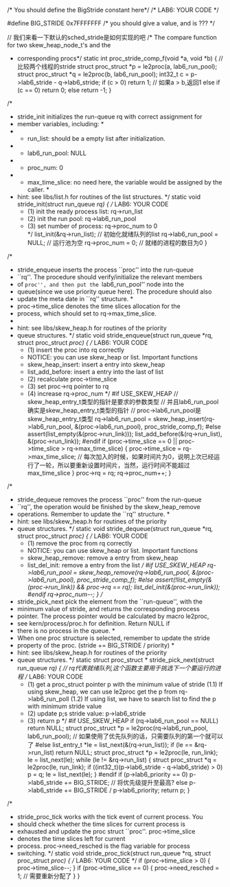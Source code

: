 /* You should define the BigStride constant here*/
/* LAB6: YOUR CODE */

#define BIG_STRIDE   0x7FFFFFFF /* you should give a value, and is ??? */


// 我们来看一下默认的sched_stride是如何实现的吧
/* The compare function for two skew_heap_node_t's and the
 * corresponding procs*/
  static int
  proc_stride_comp_f(void *a, void *b)
  {
  // 比较两个线程的stride
    struct proc_struct *p = le2proc(a, lab6_run_pool);
    struct proc_struct *q = le2proc(b, lab6_run_pool);
    int32_t c = p->lab6_stride - q->lab6_stride;
    if (c > 0) return 1; // 如果a > b,返回1
    else if (c == 0) return 0;
    else return -1;
  }

/*
 * stride_init initializes the run-queue rq with correct assignment for
 * member variables, including:
    *
 * - run_list: should be a empty list after initialization.
 * - lab6_run_pool: NULL
 * - proc_num: 0
 * - max_time_slice: no need here, the variable would be assigned by the caller.
      *
 * hint: see libs/list.h for routines of the list structures.
    */
    static void
    stride_init(struct run_queue *rq) {
     /* LAB6: YOUR CODE 
      * (1) init the ready process list: rq->run_list
      * (2) init the run pool: rq->lab6_run_pool
      * (3) set number of process: rq->proc_num to 0       
          */
          list_init(&rq->run_list); // 初始化就绪队列的list
          rq->lab6_run_pool = NULL; // 运行池为空
          rq->proc_num = 0; // 就绪的进程的数目为0
          }

/*
 * stride_enqueue inserts the process ``proc'' into the run-queue
 * ``rq''. The procedure should verify/initialize the relevant members
 * of ``proc'', and then put the ``lab6_run_pool'' node into the
 * queue(since we use priority queue here). The procedure should also
 * update the meta date in ``rq'' structure.
    *
 * proc->time_slice denotes the time slices allocation for the
 * process, which should set to rq->max_time_slice.
 * ​
 * hint: see libs/skew_heap.h for routines of the priority
 * queue structures.
    */
    static void
    stride_enqueue(struct run_queue *rq, struct proc_struct *proc) {
     /* LAB6: YOUR CODE 
      * (1) insert the proc into rq correctly
      * NOTICE: you can use skew_heap or list. Important functions
      * skew_heap_insert: insert a entry into skew_heap
      * list_add_before: insert  a entry into the last of list   
      * (2) recalculate proc->time_slice
      * (3) set proc->rq pointer to rq
      * (4) increase rq->proc_num
          */
#if USE_SKEW_HEAP
	// skew_heap_entry_t类型的指针是要求的参数类型
	// 并且lab6_run_pool确实是skew_heap_entry_t类型的指针
	// proc->lab6_run_pool是skew_heap_entry_t类型
	rq->lab6_run_pool = skew_heap_insert(rq->lab6_run_pool, &(proc->lab6_run_pool), proc_stride_comp_f);
#else
	assert(list_empty(&(proc->run_link)));
	list_add_before(&(rq->run_list), &(proc->run_link));
#endif
	if (proc->time_slice == 0 || proc->time_slice > rq->max_time_slice) {
		proc->time_slice = rq->max_time_slice; // 每次加入的时候，如果时间片为0，说明上次已经运行了一轮，所以要重新设置时间片，当然，运行时间不能超过max_time_slice
	}
	proc->rq = rq;
	rq->proc_num++;
}

/*
 * stride_dequeue removes the process ``proc'' from the run-queue
 * ``rq'', the operation would be finished by the skew_heap_remove
 * operations. Remember to update the ``rq'' structure.
    *
 * hint: see libs/skew_heap.h for routines of the priority
 * queue structures.
    */
    static void
    stride_dequeue(struct run_queue *rq, struct proc_struct *proc) {
     /* LAB6: YOUR CODE 
      * (1) remove the proc from rq correctly
      * NOTICE: you can use skew_heap or list. Important functions
      * skew_heap_remove: remove a entry from skew_heap
      * list_del_init: remove a entry from the  list
          */
#if USE_SKEW_HEAP
	rq->lab6_run_pool = skew_heap_remove(rq->lab6_run_pool, &(proc->lab6_run_pool), proc_stride_comp_f);
#else
	assert(!list_empty(&(proc->run_link)) && proc->rq == rq);
	list_del_init(&(proc->run_link));
#endif
	rq->proc_num--;
}
/*
 * stride_pick_next pick the element from the ``run-queue'', with the
 * minimum value of stride, and returns the corresponding process
 * pointer. The process pointer would be calculated by macro le2proc,
 * see kern/process/proc.h for definition. Return NULL if
 * there is no process in the queue.
    *
 * When one proc structure is selected, remember to update the stride
 * property of the proc. (stride += BIG_STRIDE / priority)
    *
 * hint: see libs/skew_heap.h for routines of the priority
 * queue structures.
    */
    static struct proc_struct *
    stride_pick_next(struct run_queue *rq) {
    // rq代表就绪队列,这个函数主要用于挑选下一个要运行的进程
     /* LAB6: YOUR CODE 
      * (1) get a  proc_struct pointer p  with the minimum value of stride
             (1.1) If using skew_heap, we can use le2proc get the p from rq->lab6_run_poll
             (1.2) If using list, we have to search list to find the p with minimum stride value
      * (2) update p;s stride value: p->lab6_stride
      * (3) return p
          */
#if USE_SKEW_HEAP
	if (rq->lab6_run_pool == NULL) return NULL;
	struct proc_struct *p = le2proc(rq->lab6_run_pool, lab6_run_pool); // 如果使用了优先队列的话，只需要队列的第一个就可以了
#else
	list_entry_t *le = list_next(&(rq->run_list));
	if (le == &rq->run_list)
		return NULL;
	struct proc_struct *p = le2proc(le, run_link);
	le = list_next(le);
	while (le != &rq->run_list)
	{
		struct proc_struct *q = le2proc(le, run_link);
		if ((int32_t)(p->lab6_stride - q->lab6_stride) > 0)
			p = q;
		le = list_next(le);
	}
#endif
	if (p->lab6_priority == 0)
		p->lab6_stride += BIG_STRIDE; // 将优先级提升至最高?
	else p->lab6_stride += BIG_STRIDE / p->lab6_priority;
	return p;
}

/*
 * stride_proc_tick works with the tick event of current process. You
 * should check whether the time slices for current process is
 * exhausted and update the proc struct ``proc''. proc->time_slice
 * denotes the time slices left for current
 * process. proc->need_resched is the flag variable for process
 * switching.
    */
    static void
    stride_proc_tick(struct run_queue *rq, struct proc_struct *proc) {
     /* LAB6: YOUR CODE */
    if (proc->time_slice > 0) {
    	proc->time_slice--;
    }
    if (proc->time_slice == 0) {
    	proc->need_resched = 1; // 需要重新分配了
    }
    }